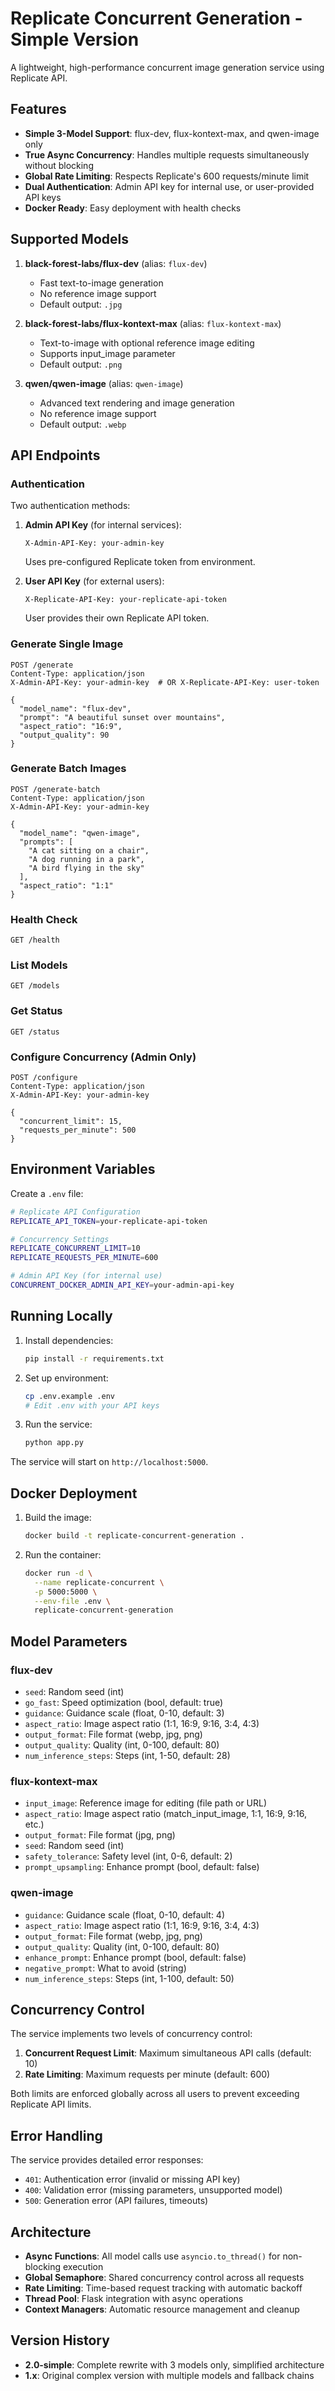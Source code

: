# Replicate Concurrent Generation - Simple Version

A lightweight, high-performance concurrent image generation service using Replicate API.

## Features

- **Simple 3-Model Support**: flux-dev, flux-kontext-max, and qwen-image only
- **True Async Concurrency**: Handles multiple requests simultaneously without blocking
- **Global Rate Limiting**: Respects Replicate's 600 requests/minute limit
- **Dual Authentication**: Admin API key for internal use, or user-provided API keys
- **Docker Ready**: Easy deployment with health checks

## Supported Models

1. **black-forest-labs/flux-dev** (alias: `flux-dev`)
   - Fast text-to-image generation
   - No reference image support
   - Default output: `.jpg`

2. **black-forest-labs/flux-kontext-max** (alias: `flux-kontext-max`)
   - Text-to-image with optional reference image editing
   - Supports input_image parameter
   - Default output: `.png`

3. **qwen/qwen-image** (alias: `qwen-image`)
   - Advanced text rendering and image generation
   - No reference image support
   - Default output: `.webp`

## API Endpoints

### Authentication

Two authentication methods:

1. **Admin API Key** (for internal services):
   ```
   X-Admin-API-Key: your-admin-key
   ```
   Uses pre-configured Replicate token from environment.

2. **User API Key** (for external users):
   ```
   X-Replicate-API-Key: your-replicate-api-token
   ```
   User provides their own Replicate API token.

### Generate Single Image

```http
POST /generate
Content-Type: application/json
X-Admin-API-Key: your-admin-key  # OR X-Replicate-API-Key: user-token

{
  "model_name": "flux-dev",
  "prompt": "A beautiful sunset over mountains",
  "aspect_ratio": "16:9",
  "output_quality": 90
}
```

### Generate Batch Images

```http
POST /generate-batch
Content-Type: application/json
X-Admin-API-Key: your-admin-key

{
  "model_name": "qwen-image",
  "prompts": [
    "A cat sitting on a chair",
    "A dog running in a park",
    "A bird flying in the sky"
  ],
  "aspect_ratio": "1:1"
}
```

### Health Check

```http
GET /health
```

### List Models

```http
GET /models
```

### Get Status

```http
GET /status
```

### Configure Concurrency (Admin Only)

```http
POST /configure
Content-Type: application/json
X-Admin-API-Key: your-admin-key

{
  "concurrent_limit": 15,
  "requests_per_minute": 500
}
```

## Environment Variables

Create a `.env` file:

```bash
# Replicate API Configuration
REPLICATE_API_TOKEN=your-replicate-api-token

# Concurrency Settings
REPLICATE_CONCURRENT_LIMIT=10
REPLICATE_REQUESTS_PER_MINUTE=600

# Admin API Key (for internal use)
CONCURRENT_DOCKER_ADMIN_API_KEY=your-admin-api-key
```

## Running Locally

1. Install dependencies:
   ```bash
   pip install -r requirements.txt
   ```

2. Set up environment:
   ```bash
   cp .env.example .env
   # Edit .env with your API keys
   ```

3. Run the service:
   ```bash
   python app.py
   ```

The service will start on `http://localhost:5000`.

## Docker Deployment

1. Build the image:
   ```bash
   docker build -t replicate-concurrent-generation .
   ```

2. Run the container:
   ```bash
   docker run -d \
     --name replicate-concurrent \
     -p 5000:5000 \
     --env-file .env \
     replicate-concurrent-generation
   ```

## Model Parameters

### flux-dev
- `seed`: Random seed (int)
- `go_fast`: Speed optimization (bool, default: true)
- `guidance`: Guidance scale (float, 0-10, default: 3)
- `aspect_ratio`: Image aspect ratio (1:1, 16:9, 9:16, 3:4, 4:3)
- `output_format`: File format (webp, jpg, png)
- `output_quality`: Quality (int, 0-100, default: 80)
- `num_inference_steps`: Steps (int, 1-50, default: 28)

### flux-kontext-max
- `input_image`: Reference image for editing (file path or URL)
- `aspect_ratio`: Image aspect ratio (match_input_image, 1:1, 16:9, 9:16, etc.)
- `output_format`: File format (jpg, png)
- `seed`: Random seed (int)
- `safety_tolerance`: Safety level (int, 0-6, default: 2)
- `prompt_upsampling`: Enhance prompt (bool, default: false)

### qwen-image
- `guidance`: Guidance scale (float, 0-10, default: 4)
- `aspect_ratio`: Image aspect ratio (1:1, 16:9, 9:16, 3:4, 4:3)
- `output_format`: File format (webp, jpg, png)
- `output_quality`: Quality (int, 0-100, default: 80)
- `enhance_prompt`: Enhance prompt (bool, default: false)
- `negative_prompt`: What to avoid (string)
- `num_inference_steps`: Steps (int, 1-100, default: 50)

## Concurrency Control

The service implements two levels of concurrency control:

1. **Concurrent Request Limit**: Maximum simultaneous API calls (default: 10)
2. **Rate Limiting**: Maximum requests per minute (default: 600)

Both limits are enforced globally across all users to prevent exceeding Replicate API limits.

## Error Handling

The service provides detailed error responses:

- `401`: Authentication error (invalid or missing API key)
- `400`: Validation error (missing parameters, unsupported model)
- `500`: Generation error (API failures, timeouts)

## Architecture

- **Async Functions**: All model calls use `asyncio.to_thread()` for non-blocking execution
- **Global Semaphore**: Shared concurrency control across all requests
- **Rate Limiting**: Time-based request tracking with automatic backoff
- **Thread Pool**: Flask integration with async operations
- **Context Managers**: Automatic resource management and cleanup

## Version History

- **2.0-simple**: Complete rewrite with 3 models only, simplified architecture
- **1.x**: Original complex version with multiple models and fallback chains